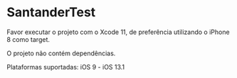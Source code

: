 # SantanderTest

Favor executar o projeto com o Xcode 11, de preferência utilizando o iPhone 8 como target.

O projeto não contém dependências.

Plataformas suportadas: iOS 9 - iOS 13.1

